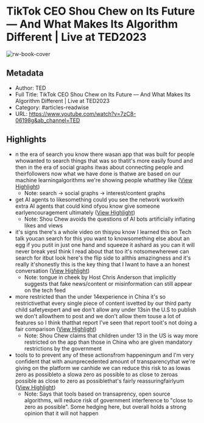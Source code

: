 # TikTok CEO Shou Chew on Its Future — And What Makes Its Algorithm Different | Live at TED2023

![rw-book-cover](https://i.ytimg.com/vi/7zC8-06198g/maxresdefault.jpg)

## Metadata
- Author: TED
- Full Title: TikTok CEO Shou Chew on Its Future — And What Makes Its Algorithm Different | Live at TED2023
- Category: #articles-readwise
- URL: https://www.youtube.com/watch?v=7zC8-06198g&ab_channel=TED

## Highlights
- n the era of search you know there wasan app that was built for people whowanted to search things that was so thatit's more easily found
  and then in the era of social graphs itwas about connecting people and theirfollowers now what we have done is thatwe are based on our machine learningalgorithms we're showing people whatthey like ([View Highlight](https://read.readwise.io/read/01gyv6vgbm6trfkwgb4tedfr9g))
    - Note: search -> social graphs -> interest/content graphs
- get AI agents to likesomething could you see the network workwith extra AI agents that could kind ofyou know give someone earlyencouragement ultimately ([View Highlight](https://read.readwise.io/read/01gyv6qaq8m855f0ed6w8scvnj))
    - Note: Shou Chew avoids the questions of AI bots artificially inflating likes and views
- it's signs there's a whole video on thisyou know I learned this on Tech talk youcan search for this you want to knowsomething else about an egg if you putit in just one hand and squeeze it ashard as you can it will never break yesI think I read about that too it's notsomewherewe can search for itbut look here's the flip side to allthis amazingness and it's really it'shonestly this is the key thing that I Iwant to have a an honest conversation ([View Highlight](https://read.readwise.io/read/01gyv7g9zrehxxbvyc5bvvq8y5))
    - Note: tongue in cheek by Host Chris Anderson that implicitly suggests that fake news/content or misinformation can still appear on the tech feed
- more restricted than the under 14experience in China it's so restrictivethat every single piece of content isvetted by our third party child safetyexpert and we don't allow any under 13sin the U.S to publish we don't allowthem to post and we don't allow them touse a lot of features so I think thatthat report I've seen that report tooit's not doing a fair comparison ([View Highlight](https://read.readwise.io/read/01gyv8jcys3000p14f08f7kc84))
    - Note: Shou Chew claims that children under 13 in the US is way more restricted on the app than those in China who are given mandatory restrictions by the government
- tools to to prevent any of these actionsfrom happeningum and I'm very confident that with anunprecedented amount of transparencythat we're giving on the platform we canhide we can reduce this risk to as lowas zero as possibleto a slowa zero as possible to as close to zeroas possible as close to zero as possiblethat's fairly reassuringfairlyum ([View Highlight](https://read.readwise.io/read/01gyv95ydh0y92zwvp4j5qvf2k))
    - Note: Says that tools based on transaprency, open source algorithms, will reduce risk of government interference to "close to zero as possible". Some hedging here, but overall holds a strong opinion that it will not happen
